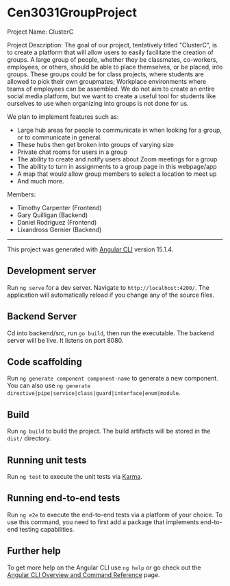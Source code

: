 # Cen3031GroupProject

Project Name: ClusterC

Project Description: The goal of our project, tentatively titled "ClusterC", is to create a platform that will allow users to easily facilitate the creation of groups. A large group of people, whether they be classmates, co-workers, employees, or others, should be able to place themselves, or be placed, into groups. These groups could be for class projects, where students are allowed to pick their own groupmates; Workplace environments where teams of employees can be assembled. We do not aim to create an entire social media platform, but we want to create a useful tool for students like ourselves to use when organizing into groups is not done for us. 

We plan to implement features such as:  
- Large hub areas for people to communicate in when looking for a group, or to communicate in general.
- These hubs then get broken into groups of varying size
- Private chat rooms for users in a group
- The ability to create and notify users about Zoom meetings for a group
- The ability to turn in assignments to a group page in this webpage/app
- A map that would allow group members to select a location to meet up
- And much more.

Members:  
 - Timothy Carpenter (Frontend)  
 - Gary Quilligan (Backend)  
 - Daniel Rodriguez (Frontend)  
 - Lixandross Gernier (Backend)  
 


----------------------
This project was generated with [Angular CLI](https://github.com/angular/angular-cli) version 15.1.4.

## Development server

Run `ng serve` for a dev server. Navigate to `http://localhost:4200/`. The application will automatically reload if you change any of the source files.

## Backend Server

Cd into backend/src, run `go build`, then run the executable. The backend server will be live. It listens on port 8080.

## Code scaffolding

Run `ng generate component component-name` to generate a new component. You can also use `ng generate directive|pipe|service|class|guard|interface|enum|module`.

## Build

Run `ng build` to build the project. The build artifacts will be stored in the `dist/` directory.

## Running unit tests

Run `ng test` to execute the unit tests via [Karma](https://karma-runner.github.io).

## Running end-to-end tests

Run `ng e2e` to execute the end-to-end tests via a platform of your choice. To use this command, you need to first add a package that implements end-to-end testing capabilities.

## Further help

To get more help on the Angular CLI use `ng help` or go check out the [Angular CLI Overview and Command Reference](https://angular.io/cli) page.
